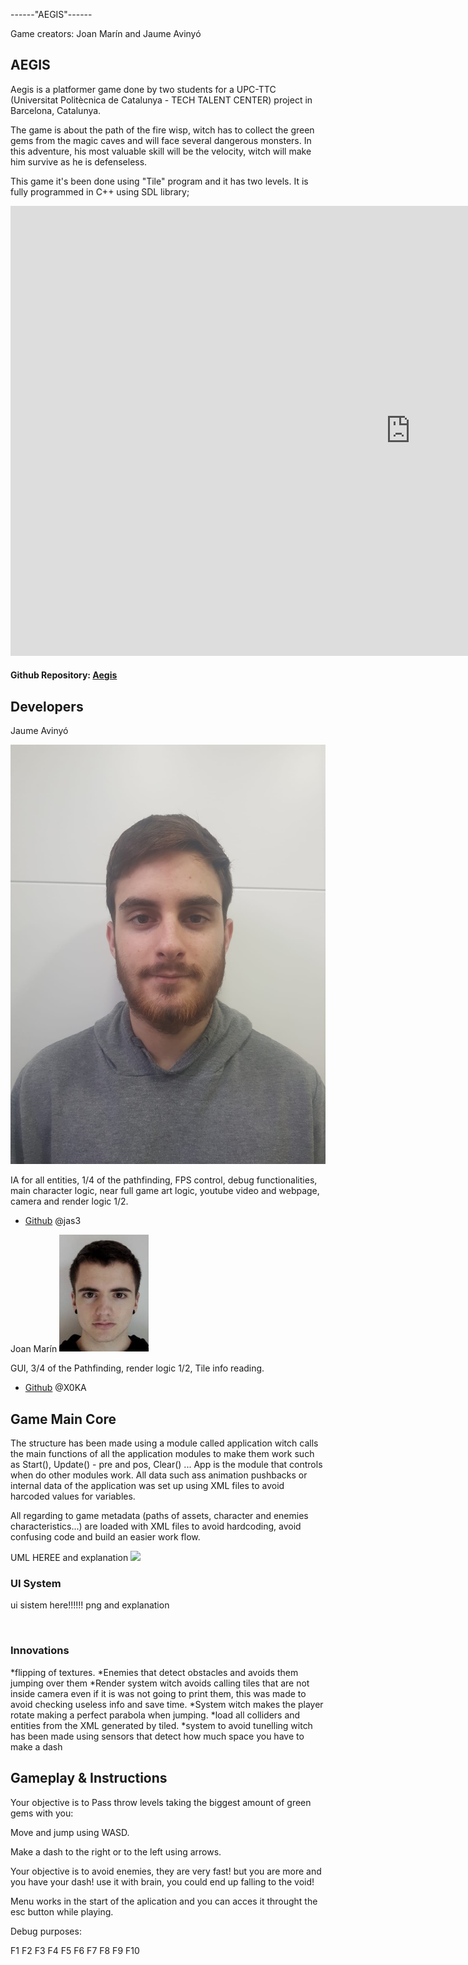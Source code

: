 ------"AEGIS"------

Game creators: Joan Marín and Jaume Avinyó

## AEGIS

Aegis is a platformer game done by two students for a UPC-TTC (Universitat Politècnica de Catalunya - TECH TALENT CENTER) project in Barcelona, Catalunya.

The game is about the path of the fire wisp, witch has to collect the green gems from the magic caves and will face several dangerous monsters. In this adventure, his most valuable skill will be the velocity, witch will make him survive as he is defenseless.

This game it's been done  using "Tile" program and it has two levels. It is fully programmed in C++ using SDL library;


<iframe width="1280" height="720" src="https://www.youtube.com/watch?v=ktgW0TUtNUI" frameborder="0" gesture="media" allow="encrypted-media" allowfullscreen></iframe>


#### Github Repository: [Aegis](https://github.com/DevelopmentBeasts/Aegis)

## Developers



Jaume Avinyó

![](https://github.com/DevelopmentBeasts/Aegis/blob/master/docs/descarga.png)

IA for all entities, 1/4 of the pathfinding, FPS control, debug functionalities, main character logic, near full game art logic, youtube video and webpage, camera and render logic 1/2.
* [Github]() @jas3

Joan Marín
![](https://github.com/DevelopmentBeasts/Aegis/blob/master/docs/unknown.png)

GUI, 3/4 of the Pathfinding, render logic 1/2, Tile info reading.
* [Github](https://github.com/X0KA) @X0KA


## Game Main Core
The structure has been made using a module called application witch calls the main functions of all the application modules to make them work such as Start(), Update() - pre and pos, Clear() ... App is the module that controls when do other modules work.
All data such ass animation pushbacks or internal data of the application was set up using XML files to avoid harcoded values for variables.


All regarding to game metadata (paths of assets, character and enemies characteristics...) are loaded with XML files to avoid hardcoding,
avoid confusing code and build an easier work flow.


UML HEREE and explanation
![](https://github.com/DevelopmentBeasts/Aegis-Developement_Beasts/blob/master/docs/descargauml.png)

### UI System

ui sistem here!!!!!! png and explanation

![]()

### Innovations
*flipping of textures.
*Enemies that detect obstacles and avoids them jumping over them
*Render system witch avoids calling tiles that are not inside camera even if it is was not going to  print them, this was made to avoid checking useless info and save time.
*System witch makes the player rotate making a perfect parabola when jumping.
*load all colliders and entities from the XML generated by tiled.
*system to avoid tunelling witch has been made using sensors that detect how much space you have to make a dash

## Gameplay & Instructions

Your objective is to Pass throw levels taking the biggest amount of green gems with you:

Move and jump using WASD.

Make a dash to the right or to the left using arrows.

Your objective is to avoid enemies, they are very fast! but you are more and you have your dash! use it with brain, you could end up falling to the void!

Menu works in the start of the aplication and you can acces it throught the esc button while playing.

Debug purposes:

F1
F2
F3
F4
F5
F6
F7
F8
F9
F10


